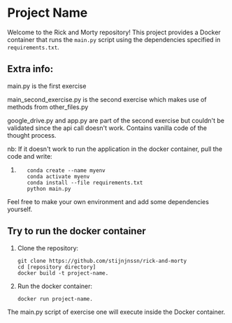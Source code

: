 # Project Name

Welcome to the Rick and Morty repository! This project provides a Docker container that runs the `main.py` script using the dependencies specified in `requirements.txt`.

## Extra info:
main.py is the first exercise

main_second_exercise.py is the second exercise which makes use of methods from other_files.py

google_drive.py and app.py are part of the second exercise but couldn't be validated since the api call doesn't work. Contains vanilla code of the thought process.

nb: If it doesn't work to run the application in the docker container, pull the code and write:
1. ```shell
      conda create --name myenv
      conda activate myenv
      conda install --file requirements.txt
      python main.py
Feel free to make your own environment and add some dependencies yourself. 

## Try to run the docker container

1. Clone the repository:
   ```shell
   git clone https://github.com/stijnjnssn/rick-and-morty
   cd [repository directory]
   docker build -t project-name.
2. Run the docker container:
   ```shell
   docker run project-name.
   
The main.py script of exercise one will execute inside the Docker container.


   
